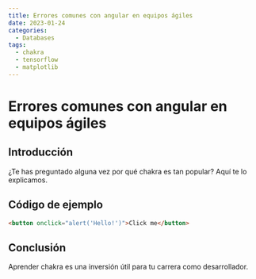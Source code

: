 ```yaml
---
title: Errores comunes con angular en equipos ágiles
date: 2023-01-24
categories:
  - Databases
tags:
  - chakra
  - tensorflow
  - matplotlib
---
```


# Errores comunes con angular en equipos ágiles

## Introducción

¿Te has preguntado alguna vez por qué chakra es tan popular? Aquí te lo explicamos.

## Código de ejemplo

```html
<button onclick="alert('Hello!')">Click me</button>
```

## Conclusión

Aprender chakra es una inversión útil para tu carrera como desarrollador.